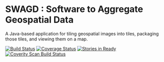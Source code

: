 SWAGD : Software to Aggregate Geospatial Data
===============

A Java-based application for tiling geospatial images into tiles, packaging those tiles, and viewing them on a map.

[![Build Status](https://travis-ci.org/GitHubRGI/swagd.svg?branch=master)](https://travis-ci.org/GitHubRGI/swagd)
[![Coverage Status](https://coveralls.io/repos/GitHubRGI/swagd/badge.svg?branch=master)](https://coveralls.io/r/GitHubRGI/swagd?branch=master)
[![Stories in Ready](https://badge.waffle.io/GitHubRGI/swagd.png?label=ready&title=Ready)](https://waffle.io/GitHubRGI/swagd)
[![Coverity Scan Build Status](https://scan.coverity.com/projects/3993/badge.svg)](https://scan.coverity.com/projects/3993)
